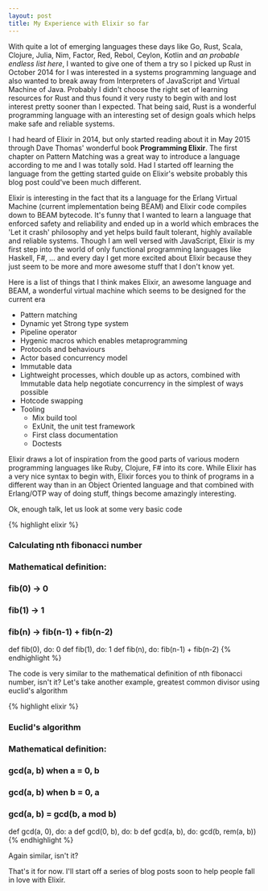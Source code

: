 ```yaml
---
layout: post
title: My Experience with Elixir so far
---
```


With quite a lot of emerging languages these days like Go, Rust, Scala, Clojure, Julia, Nim, Factor, Red, Rebol, Ceylon, Kotlin and *an probable endless list here*, I wanted to give one of them a try so I picked up Rust in October 2014 for I was interested in a systems programming language and also wanted to break away from Interpreters of JavaScript and Virtual Machine of Java. Probably I didn't choose the right set of learning resources for Rust and thus found it very rusty to begin with and lost interest pretty sooner than I expected. That being said, Rust is a wonderful programming language with an interesting set of design goals which helps make safe and reliable systems.

I had heard of Elixir in 2014, but only started reading about it in May 2015 through Dave Thomas' wonderful book **Programming Elixir**. The first chapter on Pattern Matching was a great way to introduce a language according to me and I was totally sold. Had I started off learning the language from the getting started guide on Elixir's website probably this blog post could've been much different.

Elixir is interesting in the fact that its a language for the Erlang Virtual Machine (current implementation being BEAM) and Elixir code compiles down to BEAM bytecode. It's funny that I wanted to learn a language that enforced safety and reliability and ended up in a world which embraces the 'Let it crash' philosophy and yet helps build fault tolerant, highly available and reliable systems. Though I am well versed with JavaScript, Elixir is my first step into the world of only functional programming languages like Haskell, F#, ... and every day I get more excited about Elixir because they just seem to be more and more awesome stuff that I don't know yet.

Here is a list of things that I think makes Elixir, an awesome language and BEAM, a wonderful virtual machine which seems to be designed for the current era
- Pattern matching
- Dynamic yet Strong type system
- Pipeline operator
- Hygenic macros which enables metaprogramming
- Protocols and behaviours
- Actor based concurrency model
- Immutable data
- Lightweight processes, which double up as actors, combined with Immutable data help negotiate concurrency in the simplest of ways possible
- Hotcode swapping
- Tooling
  * Mix build tool
  * ExUnit, the unit test framework
  * First class documentation
  * Doctests

Elixir draws a lot of inspiration from the good parts of various modern programming languages like Ruby, Clojure, F# into its core. While Elixir has a very nice syntax to begin with, Elixir forces you to think of programs in a different way than in an Object Oriented language and that combined with Erlang/OTP way of doing stuff, things become amazingly interesting.

Ok, enough talk, let us look at some very basic code

{% highlight elixir %}
### Calculating nth fibonacci number
### 
### Mathematical definition:
###   fib(0) -> 0
###   fib(1) -> 1
###   fib(n) -> fib(n-1) + fib(n-2)

def fib(0), do: 0
def fib(1), do: 1
def fib(n), do: fib(n-1) + fib(n-2)
{% endhighlight %}

The code is very similar to the mathematical definition of nth fibonacci number, isn't it? Let's take another example, greatest common divisor using euclid's algorithm

{% highlight elixir %}
### Euclid's algorithm
###
### Mathematical definition:
###  gcd(a, b) when a = 0, b
###  gcd(a, b) when b = 0, a
###  gcd(a, b) = gcd(b, a mod b)

def gcd(a, 0), do: a
def gcd(0, b), do: b
def gcd(a, b), do: gcd(b, rem(a, b))
{% endhighlight %}

Again similar, isn't it?

That's it for now. I'll start off a series of blog posts soon to help people fall in love with Elixir.
